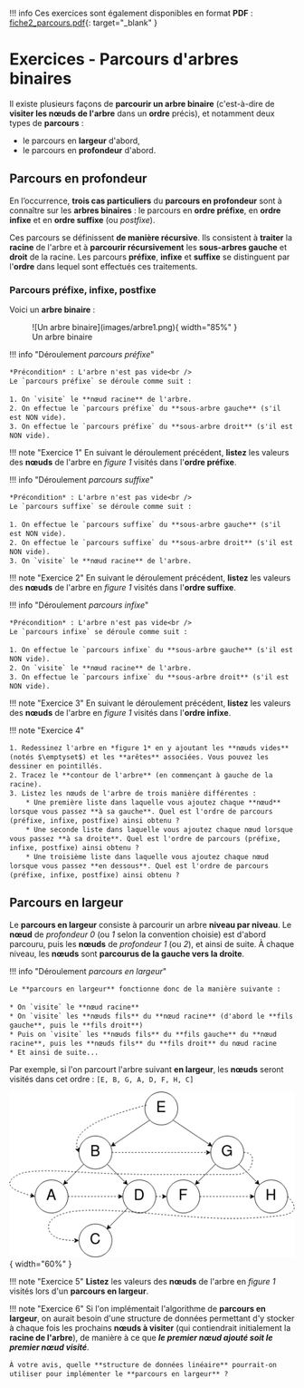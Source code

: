 !!! info
	Ces exercices sont également disponibles en format **PDF** : [fiche2_parcours.pdf](fiche2_parcours.pdf){: target="_blank" }

# Exercices - Parcours d'arbres binaires

Il existe plusieurs façons de **parcourir un arbre binaire** (c'est-à-dire de **visiter les nœuds de l'arbre** dans un **ordre** précis), et notamment deux types de **parcours** :

* le parcours en **largeur** d'abord,
* le parcours en **profondeur** d'abord.

## Parcours en profondeur

En l’occurrence, **trois cas particuliers** du **parcours en profondeur** sont à connaître sur les **arbres binaires** : le parcours en **ordre préfixe**, en **ordre infixe** et en **ordre suffixe** (ou *postfixe*).

Ces parcours se définissent **de manière récursive**. Ils consistent à **traiter** la **racine** de l'arbre et à **parcourir récursivement** les **sous-arbres gauche** et **droit** de la racine. Les parcours **préfixe**, **infixe** et **suffixe** se distinguent par l'**ordre** dans lequel sont effectués ces traitements.

### Parcours préfixe, infixe, postfixe

Voici un **arbre binaire** :

<figure markdown>
  ![Un arbre binaire](images/arbre1.png){ width="85%" }
  <figcaption>Un arbre binaire</figcaption>
</figure>

!!! info "Déroulement *parcours préfixe*"

    *Précondition* : L'arbre n'est pas vide<br />
    Le `parcours préfixe` se déroule comme suit :
    
    1. On `visite` le **nœud racine** de l'arbre.
    2. On effectue le `parcours préfixe` du **sous-arbre gauche** (s'il est NON vide).
    3. On effectue le `parcours préfixe` du **sous-arbre droit** (s'il est NON vide).

!!! note "Exercice 1"
	En suivant le déroulement précédent, **listez** les valeurs des **nœuds** de l'arbre en *figure 1* visités dans l'**ordre préfixe**.

!!! info "Déroulement *parcours suffixe*"

    *Précondition* : L'arbre n'est pas vide<br />
    Le `parcours suffixe` se déroule comme suit :
    
    1. On effectue le `parcours suffixe` du **sous-arbre gauche** (s'il est NON vide).
    2. On effectue le `parcours suffixe` du **sous-arbre droit** (s'il est NON vide).
    3. On `visite` le **nœud racine** de l'arbre.

!!! note "Exercice 2"
    En suivant le déroulement précédent, **listez** les valeurs des **nœuds** de l'arbre en *figure 1* visités dans l'**ordre suffixe**.

!!! info "Déroulement *parcours infixe*"

    *Précondition* : L'arbre n'est pas vide<br />
    Le `parcours infixe` se déroule comme suit :
    
    1. On effectue le `parcours infixe` du **sous-arbre gauche** (s'il est NON vide).
    2. On `visite` le **nœud racine** de l'arbre.
    3. On effectue le `parcours infixe` du **sous-arbre droit** (s'il est NON vide).

!!! note "Exercice 3"
    En suivant le déroulement précédent, **listez** les valeurs des **nœuds** de l'arbre en *figure 1* visités dans l'**ordre infixe**.

!!! note "Exercice 4"

    1. Redessinez l'arbre en *figure 1* en y ajoutant les **nœuds vides** (notés $\emptyset$) et les **arêtes** associées. Vous pouvez les dessiner en pointillés.
    2. Tracez le **contour de l'arbre** (en commençant à gauche de la racine).
    3. Listez les nœuds de l'arbre de trois manière différentes :
        * Une première liste dans laquelle vous ajoutez chaque **nœud** lorsque vous passez **à sa gauche**. Quel est l'ordre de parcours (préfixe, infixe, postfixe) ainsi obtenu ?
        * Une seconde liste dans laquelle vous ajoutez chaque nœud lorsque vous passez **à sa droite**. Quel est l'ordre de parcours (préfixe, infixe, postfixe) ainsi obtenu ?
        * Une troisième liste dans laquelle vous ajoutez chaque nœud lorsque vous passez **en dessous**. Quel est l'ordre de parcours (préfixe, infixe, postfixe) ainsi obtenu ?

## Parcours en largeur

Le **parcours en largeur** consiste à parcourir un arbre **niveau par niveau**. Le **nœud** de *profondeur 0* (ou *1* selon la convention choisie) est d'abord parcouru, puis les **nœuds** de *profondeur 1* (ou *2*), et ainsi de suite.  À chaque niveau, les **nœuds** sont **parcourus de la gauche vers la droite**.

!!! info "Déroulement *parcours en largeur*"

    Le **parcours en largeur** fonctionne donc de la manière suivante :
    
    * On `visite` le **nœud racine**
    * On `visite` les **nœuds fils** du **nœud racine** (d'abord le **fils gauche**, puis le **fils droit**)
    * Puis on `visite` les **nœuds fils** du **fils gauche** du **nœud racine**, puis les **nœuds fils** du **fils droit** du nœud racine
    * Et ainsi de suite...

Par exemple, si l'on parcourt l'arbre suivant **en largeur**, les **nœuds** seront visités dans cet ordre : `[E, B, G, A, D, F, H, C]`

![Parcours en largeur](images/arbre_parcours_annotel.png){ width="60%" }

!!! note "Exercice 5"
    **Listez** les valeurs des **nœuds** de l'arbre en *figure 1* visités lors d'un **parcours en largeur**.

!!! note "Exercice 6"
    Si l'on implémentait l'algorithme de **parcours en largeur**, on aurait besoin d'une structure de données permettant d'y stocker à chaque fois les prochains **nœuds à visiter** (qui contiendrait initialement la **racine de l'arbre**), de manière à ce que ***le premier nœud ajouté soit le premier nœud visité***.

    À votre avis, quelle **structure de données linéaire** pourrait-on utiliser pour implémenter le **parcours en largeur** ?
